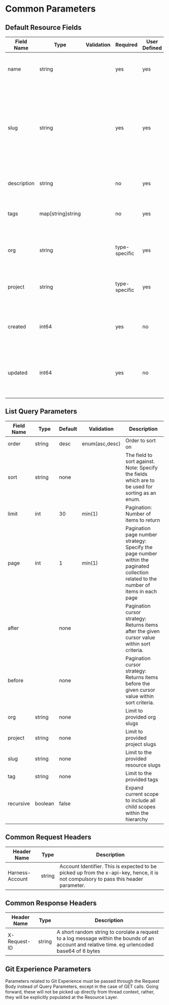 # Common Parameters 




## Default Resource Fields


| Field Name  | Type              | Validation | Required      | User Defined | User Editable | Description                                                                                                                |
|-------------|-------------------|------------|---------------|--------------|---------------|----------------------------------------------------------------------------------------------------------------------------|
| name        | string            |            | yes           | yes          | yes           | Human-friendly name for the resource                                                                                       |
| slug        | string            |            | yes           | yes          | no            | URL-friendly version of the name, used to identify a resource within it's scope and so needs to be unique within the scope |
| description | string            |            | no            | yes          | yes           | Further detail on the specific resource                                                                                    |
| tags        | map[string]string |            | no            | yes          | yes           | List of labels applied to the resource                                                                                     |
| org         | string            |            | type-specific | yes          | no            | Slug field of the organization the resource is scoped to                                                                   |
| project     | string            |            | type-specific | yes          | no            | Slug field of the project the resource is scoped to                                                                        |
| created     | int64             |            | yes           | no           | no            | Unix timestamp when the resource was created in milliseconds                                                               |
| updated     | int64             |            | yes           | no           | no            | Unix timestamp when the resource was last edited in milliseconds                                                           |
|             |                   |            |               |              |               |                                                                                                                            |



## List Query Parameters

| Field Name | Type    | Default | Validation     | Description                                                                                                                                                                                     |
|------------|---------|---------|----------------|-------------------------------------------------------------------------------------------------------------------------------------------------------------------------------------------------|
| order      | string  | desc    | enum(asc,desc) | Order to sort on                                                                                                                                                                                |
| sort       | string  | none    |                | The field to sort against. Note: Specify the fields which are to be used for sorting as an enum. |
| limit      | int     | 30      | min(1)         | Pagination: Number of items to return                                                                                                                                                           |
| page       | int     | 1       | min(1)         | Pagination page number strategy: Specify the page number within the paginated collection related to the number of items in each page                                                            |
| after      |         | none    |                | Pagination cursor strategy: Returns items after the given cursor value within sort criteria.                                                                                                    |
| before     |         | none    |                | Pagination cursor strategy: Returns items before the given cursor value within sort criteria.                                                                                                   |
| org        | string  | none    |                | Limit to provided org slugs                                                                                                                                                                     |
| project    | string  | none    |                | Limit to provided project slugs                                                                                                                                                                 |
| slug       | string  | none    |                | Limit to the provided resource slugs                                                                                                                                                            |
| tag        | string  | none    |                | Limit to the provided tags                                                                                                                                                                      |
| recursive  | boolean | false   |                | Expand current scope to include all child scopes within the hierarchy                                                                                                                           |



## Common Request Headers
| Header Name  | Type   | Description |
|--------------|--------|-------------|
| Harness-Account | string | Account Identifier. This is expected to be picked up from the x-api-key, hence, it is not compulsory to pass this header parameter. |


## Common Response Headers

| Header Name  | Type   | Description |
|--------------|--------|-------------|
| X-Request-ID | string | A short random string to corolate a request to a log message within the bounds of an account and relative time. eg urlencoded base64 of 6 bytes |

## Git Experience Parameters

Parameters related to Git Experience must be passed through the Request Body instead of Query Parameters, except in the case of GET calls. Going forward, these will not be picked up directly from thread context, rather, they will be explicitly populated at the Resource Layer.
